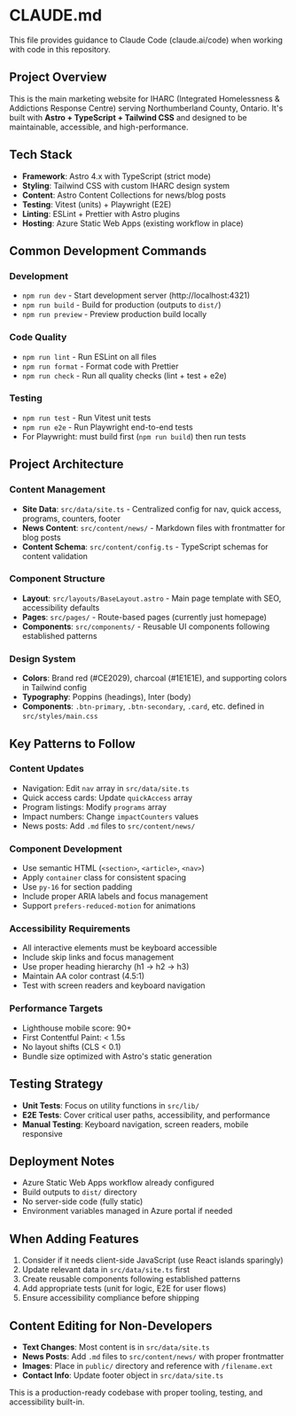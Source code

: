 # CLAUDE.md

This file provides guidance to Claude Code (claude.ai/code) when working with code in this repository.

## Project Overview

This is the main marketing website for IHARC (Integrated Homelessness & Addictions Response Centre) serving Northumberland County, Ontario. It's built with **Astro + TypeScript + Tailwind CSS** and designed to be maintainable, accessible, and high-performance.

## Tech Stack

- **Framework**: Astro 4.x with TypeScript (strict mode)
- **Styling**: Tailwind CSS with custom IHARC design system
- **Content**: Astro Content Collections for news/blog posts
- **Testing**: Vitest (units) + Playwright (E2E)
- **Linting**: ESLint + Prettier with Astro plugins
- **Hosting**: Azure Static Web Apps (existing workflow in place)

## Common Development Commands

### Development
- `npm run dev` - Start development server (http://localhost:4321)
- `npm run build` - Build for production (outputs to `dist/`)
- `npm run preview` - Preview production build locally

### Code Quality
- `npm run lint` - Run ESLint on all files
- `npm run format` - Format code with Prettier
- `npm run check` - Run all quality checks (lint + test + e2e)

### Testing
- `npm run test` - Run Vitest unit tests
- `npm run e2e` - Run Playwright end-to-end tests
- For Playwright: must build first (`npm run build`) then run tests

## Project Architecture

### Content Management
- **Site Data**: `src/data/site.ts` - Centralized config for nav, quick access, programs, counters, footer
- **News Content**: `src/content/news/` - Markdown files with frontmatter for blog posts
- **Content Schema**: `src/content/config.ts` - TypeScript schemas for content validation

### Component Structure
- **Layout**: `src/layouts/BaseLayout.astro` - Main page template with SEO, accessibility defaults
- **Pages**: `src/pages/` - Route-based pages (currently just homepage)
- **Components**: `src/components/` - Reusable UI components following established patterns

### Design System
- **Colors**: Brand red (#CE2029), charcoal (#1E1E1E), and supporting colors in Tailwind config
- **Typography**: Poppins (headings), Inter (body)
- **Components**: `.btn-primary`, `.btn-secondary`, `.card`, etc. defined in `src/styles/main.css`

## Key Patterns to Follow

### Content Updates
- Navigation: Edit `nav` array in `src/data/site.ts`
- Quick access cards: Update `quickAccess` array
- Program listings: Modify `programs` array
- Impact numbers: Change `impactCounters` values
- News posts: Add `.md` files to `src/content/news/`

### Component Development
- Use semantic HTML (`<section>`, `<article>`, `<nav>`)
- Apply `container` class for consistent spacing
- Use `py-16` for section padding
- Include proper ARIA labels and focus management
- Support `prefers-reduced-motion` for animations

### Accessibility Requirements
- All interactive elements must be keyboard accessible
- Include skip links and focus management
- Use proper heading hierarchy (h1 → h2 → h3)
- Maintain AA color contrast (4.5:1)
- Test with screen readers and keyboard navigation

### Performance Targets
- Lighthouse mobile score: 90+
- First Contentful Paint: < 1.5s
- No layout shifts (CLS < 0.1)
- Bundle size optimized with Astro's static generation

## Testing Strategy

- **Unit Tests**: Focus on utility functions in `src/lib/`
- **E2E Tests**: Cover critical user paths, accessibility, and performance
- **Manual Testing**: Keyboard navigation, screen readers, mobile responsive

## Deployment Notes

- Azure Static Web Apps workflow already configured
- Build outputs to `dist/` directory
- No server-side code (fully static)
- Environment variables managed in Azure portal if needed

## When Adding Features

1. Consider if it needs client-side JavaScript (use React islands sparingly)
2. Update relevant data in `src/data/site.ts` first
3. Create reusable components following established patterns
4. Add appropriate tests (unit for logic, E2E for user flows)
5. Ensure accessibility compliance before shipping

## Content Editing for Non-Developers

- **Text Changes**: Most content is in `src/data/site.ts`
- **News Posts**: Add `.md` files to `src/content/news/` with proper frontmatter
- **Images**: Place in `public/` directory and reference with `/filename.ext`
- **Contact Info**: Update footer object in `src/data/site.ts`

This is a production-ready codebase with proper tooling, testing, and accessibility built-in.